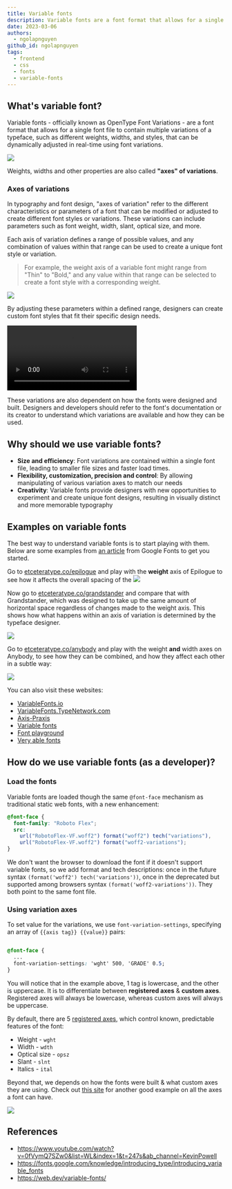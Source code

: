 ```yaml
---
title: Variable fonts
description: Variable fonts are a font format that allows for a single font file to contain multiple variations of a typeface.
date: 2023-03-06
authors:
  - ngolapnguyen
github_id: ngolapnguyen
tags:
  - frontend
  - css
  - fonts
  - variable-fonts
---
```


## What's variable font?

Variable fonts - officially known as OpenType Font Variations - are a font format that allows for a single font file to contain multiple variations of a typeface, such as different weights, widths, and styles, that can be dynamically adjusted in real-time using font variations.

![](assets/variable-fonts_variable_fonts_01.webp)

Weights, widths and other properties are also called **"axes" of variations**.

### Axes of variations

In typography and font design, "axes of variation" refer to the different characteristics or parameters of a font that can be modified or adjusted to create different font styles or variations. These variations can include parameters such as font weight, width, slant, optical size, and more.

Each axis of variation defines a range of possible values, and any combination of values within that range can be used to create a unique font style or variation.

> For example, the weight axis of a variable font might range from "Thin" to "Bold," and any value within that range can be selected to create a font style with a corresponding weight.

![](assets/variable-fonts_variable_fonts_02.webp)

By adjusting these parameters within a defined range, designers can create custom font styles that fit their specific design needs.

<video src="https://storage.googleapis.com/web-dev-assets/variable-fonts/roboto-dance.mp4" controls autoplay></video>

These variations are also dependent on how the fonts were designed and built. Designers and developers should refer to the font's documentation or its creator to understand which variations are available and how they can be used.

## Why should we use variable fonts?

- **Size and efficiency**: Font variations are contained within a single font file, leading to smaller file sizes and faster load times.
- **Flexibility, customization, precision and control**: By allowing manipulating of various variation axes to match our needs
- **Creativity**: Variable fonts provide designers with new opportunities to experiment and create unique font designs, resulting in visually distinct and more memorable typography

## Examples on variable fonts

The best way to understand variable fonts is to start playing with them. Below are some examples from [an article](https://fonts.google.com/knowledge/introducing_type/introducing_variable_fonts) from Google Fonts to get you started.

Go to [etceteratype.co/epilogue](https://etceteratype.co/epilogue) and play with the **weight** axis of Epilogue to see how it affects the overall spacing of the ![](assets/variable-fonts_variable_fonts_03.webp)

Now go to [etceteratype.co/grandstander](https://etceteratype.co/grandstander) and compare that with Grandstander, which was designed to take up the same amount of horizontal space regardless of changes made to the weight axis. This shows how what happens within an axis of variation is determined by the typeface designer.

![](assets/variable-fonts_variable_fonts_04.webp)

Go to [etceteratype.co/anybody](https://etceteratype.co/anybody) and play with the weight **and** width axes on Anybody, to see how they can be combined, and how they affect each other in a subtle way:

![](assets/variable-fonts_variable_fonts_05.webp)

You can also visit these websites:

- [VariableFonts.io](https://variablefonts.io/)
- [VariableFonts.TypeNetwork.com](https://variablefonts.typenetwork.com/)
- [Axis-Praxis](https://www.axis-praxis.org/)
- [Variable fonts](https://v-fonts.com/)
- [Font playground](https://play.typedetail.com/)
- [Very able fonts](https://www.very-able-fonts.com/)

## How do we use variable fonts (as a developer)?

### Load the fonts

Variable fonts are loaded though the same `@font-face` mechanism as traditional static web fonts, with a new enhancement:

```css
@font-face {
  font-family: "Roboto Flex";
  src:
    url("RobotoFlex-VF.woff2") format("woff2") tech("variations"),
    url("RobotoFlex-VF.woff2") format("woff2-variations");
}
```

We don't want the browser to download the font if it doesn't support variable fonts, so we add format and tech descriptions: once in the future syntax `(format('woff2') tech('variations'))`, once in the deprecated but supported among browsers syntax `(format('woff2-variations'))`. They both point to the same font file.

### Using variation axes

To set value for the variations, we use `font-variation-settings`, specifying an array of `{{axis tag}} {{value}}` pairs:

```css

@font-face {
  ...
  font-variation-settings: 'wght' 500, 'GRADE' 0.5;
}
```

You will notice that in the example above, 1 tag is lowercase, and the other is uppercase. It is to differentiate between **registered axes** & **custom axes**. Registered axes will always be lowercase, whereas custom axes will always be uppercase.

By default, there are 5 [registered axes](https://docs.microsoft.com/en-us/typography/opentype/spec/dvaraxisreg#registered-axis-tags), which control known, predictable features of the font:

- Weight - `wght`
- Width - `wdth`
- Optical size - `opsz`
- Slant - `slnt`
- Italics - `ital`

Beyond that, we depends on how the fonts were built & what custom axes they are using. Check out [this site](https://v-fonts.com/fonts/roboto-flex) for another good example on all the axes a font can have.

![](assets/variable-fonts_variable_fonts_06.webp)

## References

- https://www.youtube.com/watch?v=0fVymQ7SZw0&list=WL&index=1&t=247s&ab_channel=KevinPowell
- https://fonts.google.com/knowledge/introducing_type/introducing_variable_fonts
- https://web.dev/variable-fonts/
